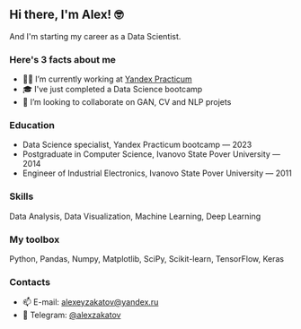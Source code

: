 ## Hi there, I'm Alex! 🤓
And I'm starting my career as a Data Scientist.

### Here's 3 facts about me 
- 👨‍💻 I’m currently working at [Yandex Practicum](https://practicum.yandex.ru/)
- 🎓 I've just completed a Data Science bootcamp
- 👯 I’m looking to collaborate on GAN, CV and NLP projets

### Education
* Data Science specialist, Yandex Practicum bootcamp — 2023
* Postgraduate in Computer Science, Ivanovo State Pover University — 2014
* Engineer of Industrial Electronics, Ivanovo State Pover University — 2011

### Skills
Data Analysis, Data Visualization, Machine Learning, Deep Learning

### My toolbox
Python, Pandas, Numpy, Matplotlib, SciPy, Scikit-learn, TensorFlow, Keras

### Contacts
- 📫 E-mail: [alexeyzakatov@yandex.ru](mailto:alexeyzakatov@yandex.ru)
- 🛫 Telegram: [@alexzakatov](t.me/alexzakatov)
